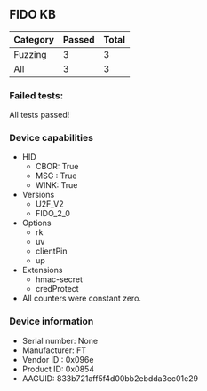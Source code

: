 ## FIDO KB

| Category   |   Passed |   Total |
|------------|----------|---------|
| Fuzzing    |        3 |       3 |
| All        |        3 |       3 |

### Failed tests:

All tests passed!


### Device capabilities

* HID
  * CBOR: True
  * MSG : True
  * WINK: True
* Versions
  * U2F_V2
  * FIDO_2_0
* Options
  * rk
  * uv
  * clientPin
  * up
* Extensions
  * hmac-secret
  * credProtect
* All counters were constant zero.

### Device information

* Serial number: None
* Manufacturer: FT
* Vendor ID : 0x096e
* Product ID: 0x0854
* AAGUID: 833b721aff5f4d00bb2ebdda3ec01e29

